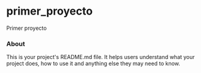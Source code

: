 primer_proyecto
===============

Primer proyecto

### About

This is your project's README.md file. It helps users understand what your
project does, how to use it and anything else they may need to know.